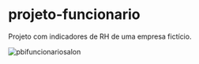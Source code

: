 # projeto-funcionario
Projeto com indicadores de RH de uma empresa fictício.


![pbifuncionariosalon](https://user-images.githubusercontent.com/109251385/186051410-18dc8ae6-1fac-473d-8160-5d435c309a81.png)
